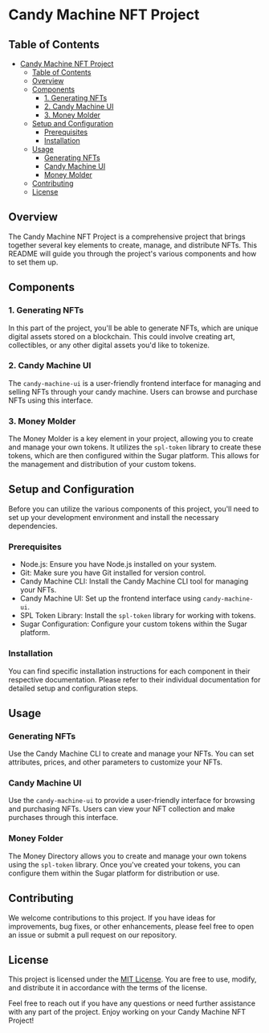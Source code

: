 # Candy Machine NFT Project



## Table of Contents

- [Candy Machine NFT Project](#candy-machine-nft-project)
  - [Table of Contents](#table-of-contents)
  - [Overview](#overview)
  - [Components](#components)
    - [1. Generating NFTs](#1-generating-nfts)
    - [2. Candy Machine UI](#2-candy-machine-ui)
    - [3. Money Molder](#3-money-molder)
  - [Setup and Configuration](#setup-and-configuration)
    - [Prerequisites](#prerequisites)
    - [Installation](#installation)
  - [Usage](#usage)
    - [Generating NFTs](#generating-nfts)
    - [Candy Machine UI](#candy-machine-ui)
    - [Money Molder](#money-molder)
  - [Contributing](#contributing)
  - [License](#license)

## Overview

The Candy Machine NFT Project is a comprehensive project that brings together several key elements to create, manage, and distribute NFTs. This README will guide you through the project's various components and how to set them up.

## Components

### 1. Generating NFTs

In this part of the project, you'll be able to generate NFTs, which are unique digital assets stored on a blockchain. This could involve creating art, collectibles, or any other digital assets you'd like to tokenize.

### 2. Candy Machine UI

The `candy-machine-ui` is a user-friendly frontend interface for managing and selling NFTs through your candy machine. Users can browse and purchase NFTs using this interface.

### 3. Money Molder

The Money Molder is a key element in your project, allowing you to create and manage your own tokens. It utilizes the `spl-token` library to create these tokens, which are then configured within the Sugar platform. This allows for the management and distribution of your custom tokens.

## Setup and Configuration

Before you can utilize the various components of this project, you'll need to set up your development environment and install the necessary dependencies.

### Prerequisites

- Node.js: Ensure you have Node.js installed on your system.
- Git: Make sure you have Git installed for version control.
- Candy Machine CLI: Install the Candy Machine CLI tool for managing your NFTs.
- Candy Machine UI: Set up the frontend interface using `candy-machine-ui`.
- SPL Token Library: Install the `spl-token` library for working with tokens.
- Sugar Configuration: Configure your custom tokens within the Sugar platform.

### Installation

You can find specific installation instructions for each component in their respective documentation. Please refer to their individual documentation for detailed setup and configuration steps.

## Usage

### Generating NFTs

Use the Candy Machine CLI to create and manage your NFTs. You can set attributes, prices, and other parameters to customize your NFTs.

### Candy Machine UI

Use the `candy-machine-ui` to provide a user-friendly interface for browsing and purchasing NFTs. Users can view your NFT collection and make purchases through this interface.

### Money Folder

The Money Directory allows you to create and manage your own tokens using the `spl-token` library. Once you've created your tokens, you can configure them within the Sugar platform for distribution or use.

## Contributing

We welcome contributions to this project. If you have ideas for improvements, bug fixes, or other enhancements, please feel free to open an issue or submit a pull request on our repository.

## License

This project is licensed under the [MIT License](LICENSE). You are free to use, modify, and distribute it in accordance with the terms of the license.

Feel free to reach out if you have any questions or need further assistance with any part of the project. Enjoy working on your Candy Machine NFT Project!
